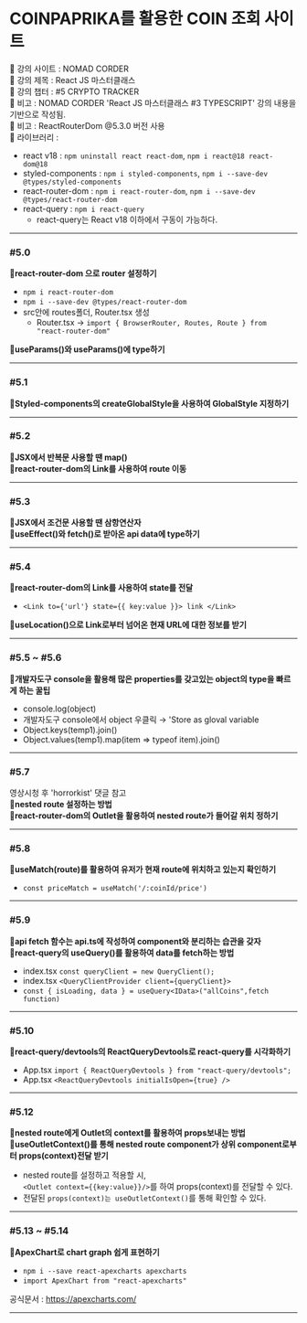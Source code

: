 # COINPAPRIKA를 활용한 COIN 조회 사이트

📍 강의 사이트 : NOMAD CORDER  
📍 강의 제목 : React JS 마스터클래스  
📍 강의 챕터 : #5 CRYPTO TRACKER  
📍 비고 : NOMAD CORDER 'React JS 마스터클래스 #3 TYPESCRIPT' 강의 내용을 기반으로 작성됨.  
📍 비고 : ReactRouterDom @5.3.0 버전 사용  
📍 라이브러리 :

- react v18 : `npm uninstall react react-dom`, `npm i react@18 react-dom@18`
- styled-components : `npm i styled-components`, `npm i --save-dev @types/styled-components`
- react-router-dom : `npm i react-router-dom`, `npm i --save-dev @types/react-router-dom`
- react-query : `npm i react-query`
  - react-query는 React v18 이하에서 구동이 가능하다.

---

### #5.0

**📗react-router-dom 으로 router 설정하기**

- `npm i react-router-dom`
- `npm i --save-dev @types/react-router-dom`
- src안에 routes폴더, Router.tsx 생성
  - Router.tsx → `import { BrowserRouter, Routes, Route } from "react-router-dom"`

**📗useParams()와 useParams()에 type하기**

---

### #5.1

**📗Styled-components의 createGlobalStyle을 사용하여 GlobalStyle 지정하기**

---

### #5.2

**📗JSX에서 반복문 사용할 땐 map()**  
**📗react-router-dom의 Link를 사용하여 route 이동**

---

### #5.3

**📗JSX에서 조건문 사용할 땐 삼항연산자**  
**📗useEffect()와 fetch()로 받아온 api data에 type하기**

---

### #5.4

**📗react-router-dom의 Link를 사용하여 state를 전달**

- `<Link to={'url'} state={{ key:value }}> link </Link>`

**📗useLocation()으로 Link로부터 넘어온 현재 URL에 대한 정보를 받기**

---

### #5.5 ~ #5.6

**📗개발자도구 console을 활용해 많은 properties를 갖고있는 object의 type을 빠르게 하는 꿀팁**

- console.log(object)
- 개발자도구 console에서 object 우클릭 → 'Store as gloval variable
- Object.keys(temp1).join()
- Object.values(temp1).map(item => typeof item).join()

---

### #5.7

영상시청 후 'horrorkist' 댓글 참고  
**📗nested route 설정하는 방법**  
**📗react-router-dom의 Outlet을 활용하여 nested route가 들어갈 위치 정하기**

---

### #5.8

**📗useMatch(route)를 활용하여 유저가 현재 route에 위치하고 있는지 확인하기**

- `const priceMatch = useMatch('/:coinId/price')`

---

### #5.9

**📗api fetch 함수는 api.ts에 작성하여 component와 분리하는 습관을 갖자**  
**📗react-query의 useQuery()를 활용하여 data를 fetch하는 방법**

- index.tsx `const queryClient = new QueryClient();`
- index.tsx `<QueryClientProvider client={queryClient}>`
- `const { isLoading, data } = useQuery<IData>("allCoins",fetch function)`

---

### #5.10

**📗react-query/devtools의 ReactQueryDevtools로 react-query를 시각화하기**

- App.tsx `import { ReactQueryDevtools } from "react-query/devtools";`
- App.tsx `<ReactQueryDevtools initialIsOpen={true} />`

---

### #5.12

**📗nested route에게 Outlet의 context를 활용하여 props보내는 방법**  
**📗useOutletContext()를 통해 nested route component가 상위 component로부터 props(context)전달 받기**

- nested route를 설정하고 적용할 시,  
  `<Outlet context={{key:value}}/>`를 하여 props(context)를 전달할 수 있다.
- 전달된 `props(context)는 useOutletContext()`를 통해 확인할 수 있다.

---

### #5.13 ~ #5.14

**📗ApexChart로 chart graph 쉽게 표현하기**

- `npm i --save react-apexcharts apexcharts`
- `import ApexChart from "react-apexcharts"`

공식문서 : https://apexcharts.com/

---
